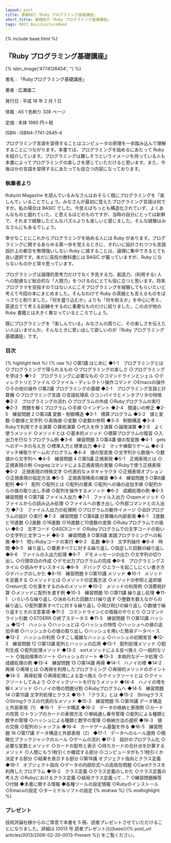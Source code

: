 ```yaml
---
layout: post
title: 書籍紹介『Ruby プログラミング基礎講座』
short_title: 書籍紹介『Ruby プログラミング基礎講座』
tags: 0013 BasicLectureBook
---
```

{% include base.html %}


## 『Ruby プログラミング基礎講座』
{% isbn_image('4774126454', '') %}

書名
: 「Rubyプログラミング基礎講座」

著者
:  広瀬雄二

発行日
:  平成 18 年 2 月 1 日

体裁
: A5 1 色刷り 328 ページ

定価
: 本体 1980 円＋税

ISBN
:  ISBN4-7741-2645-4

プログラミング言語を習得することはコンピュータの原理を一歩踏み込んで理解することにつながります。本書では、プログラミングを始めるにあたって Ruby を紹介しています。プログラミングは難しそうというイメージを持っている人も本書によってプログラミングの楽しさを感じていただけると思います。また、今後ほかの言語を習得するにあたっても役立つ内容になっております。

### 執筆者より

Rubyist Magazine を読んでいるみなさんはおそらく既にプログラミングを「楽しんで」いることでしょう。みなさんが最初に覚えたプログラミング言語は何ですか。私の場合は BASIC でした。今思えばちっとも構造化されていず、よくあんなものと戯れていた、と思えるほどのものですが、当時の自分にとっては新鮮で、それまで経験したどんなパズルよりも楽しいと感じました。そんな経験はみなさんにもあるでしょう。

幸せなことにこれからプログラミングを始める人には Ruby があります。プログラミングに関するあらゆる第一歩を覚えるときに、きれいに設計されつつも言語設計上の都合を無理強いしない Ruby に接することは、論理に集中できるとても良い選択です。未だに高校の教科書には BASIC が載っていますが、Ruby にならないものかと常々思っています。

プログラミングは論理的思考力だけでなく予見する力、創造力、(利用する) 人への配慮など総合的な「人間力」をつけるのにとても役に立つと思います。将来プログラマを目指すのではない人にこそプログラミングを経験してもらいたいと考えて今回の本にまとめました。そんなわけで Ruby の真髄とも言えるものをばっさりと削りました。「何を盛り込むか」よりも「何を削るか」を中心に考え、筋道立てて考える訓練をするのに重要なものだけに絞りました。この点が他の Ruby 書籍とは大きく異なっているところでしょう。

既にプログラミングを「楽しんでいる」みなさんの周りに、その楽しさを伝えたい人はいませんか。そんなときに思い出して欲しいのが『Ruby プログラミング基礎講座』です。

### 目次

{% highlight text %}
{% raw %}
○第1講 はじめに
	◆1-1　プログラミングとは
		◇プログラミングで得られるもの
		◇プログラミングの楽しさ
		◇プログラミングを学ぼう
	◆1-2　プログラミングに必要なもの
		◇コマンドラインとシェル
		◇ディレクトリとファイル
		◇ファイル・ディレクトリ操作コマンド
		◇Emacsの操作
		◇その他の操作
○第2講 プログラミングの基礎
	◆2-1　プログラミング言語と計算機
		◇プログラミング言語
		◇言語処理系
		◇コンパイラとインタプリタの特徴
	◆2-2　プログラミングの流れ
		◇プログラムの作成
		◇Rubyプログラムの実行
	◆2-3　問題を解くプログラム
		◇手順
		◇インデント
	◆2-4　間違いの修正
	◆2-5　練習問題 2
○第3講 変数・制御構造
	◆3-1　積算プログラム
	◆3-2　値と変数
		◇数値と文字列
		◇真偽値
		◇変数
		◇変数の参照
	◆3-3　制御構造
	◆3-4　Rubyで利用できる演算
		◇算術演算
		◇代入を伴う演算
		◇論理演算
	◆3-5　よく使うメソッド
		◇メソッドとは
		◇基本的メソッド
		◇積算プログラムの復習
		◇入出力を行なうプログラム例
	◆3-6　練習問題 3
○第4講 値の型変換
	◆4-1　getsへのデータの与え方
		◇標準入力と標準出力
	◆4-2　マッチ棒取りゲーム
	◆4-3　マッチ棒取りゲームのプログラム
	◆4-4　値の型変換
		◇文字列から数値へ
		◇数値から文字列へ
	◆4-5　練習問題 4
○第5講 正規表現
	◆5-1　正規表現とは
		◇正規表現の例
		◇egrepコマンドによる正規表現の実験
		◇Rubyで使う正規表現
	◆5-2　正規表現の特殊文字
		◇代表的なメタキャラクタ
		◇正規表現オプション
		◇正規表現の指定方法
	◆5-3　正規表現検索の練習
	◆5-4　練習問題 5
○第6講 配列
	◆6-1　配列
		◇配列とは
		◇配列の要素
		◇配列への値の追加手順
		◇配列からの値の取り出し手順
		◇配列を操作するメソッド
	◆6-2　成績処理の例
	◆6-3　練習問題 6
○第7講 ファイル入出力
	◆7-1　ファイル入出力
		◇openメソッド
		◇ファイルからの読み込み処理
		◇ファイルへの書き出し
		◇外部コマンドとの入出力
	◆7-2　ファイル入出力の処理例
		◇プログラムの動作イメージ
		◇会計プログラムの設計
		◇実行
	◆7-3　練習問題 7
○第8講 計算機の内部表現
	◆8-1　2進数と16進数
		◇2進数
		◇16進数
		◇16進数と10進数の変換
		◇Rubyプログラムでの扱い
	◆8-2　文字コード
		◇ASCIIコード
		◇Rubyプログラムでの文字コードの扱い
		◇文字列と文字コード
	◆8-3　練習問題 8
○第9講 実践プログラミングへの転換
	◆9-1　短いRubyコードの実行
	◆9-2　乱数
	◆9-3　文字列操作
	◆9-4　時間
	◆9-5　繰り返し
		◇要素すべてに対する繰り返し
		◇指定した回数の繰り返し
	◆9-6　ファイルの入出力処理
	◆9-7　デモメッセージの出力
		◇文字列の切り出し
		◇行頭空白の作成
		◇デモ出力プログラムの完成
	◆9-8　プログラミングスタイル
		◇読みやすいスタイル
	◆9-9　デバッグ
		◇エラーを起こしにくい書き方
		◇デバッグのしかた
	◆9-10　練習問題 9
○第10講 メソッド
	◆10-1　メソッドを定義する
		◇メソッドとは
		◇メソッドの定義方法
		◇メソッドの参照と返却値
		◇return文
		◇仕事をするのみのメソッド
	◆10-2　メソッドの利用例
		◇消費税計算
		◇メソッドに配列を渡す例
	◆10-3　練習問題 10
○第11講 繰り返し処理
	◆11-1　いろいろな繰り返し
		◇決められた回数だけ繰り返す
		◇整数を数えながらの繰り返し
		◇配列要素すべてに対する繰り返し
		◇飛び飛びの繰り返し
		◇数値で繰り返すときの注意事項
	◆11-2　コマンドラインとの情報のやりとり
		◇コマンドライン引数
		◇STDERR
		◇終了ステータス
	◆11-3　練習問題 11
○第12講 ハッシュ
	◆12-1　ハッシュ
		◇ハッシュとは
		◇ハッシュの特性
		◇ハッシュへの値の追加手順
		◇ハッシュからの値の取り出し
		◇ハッシュを用いた簡易データベース
	◆12-2　ハッシュの利用
		◇すこし複雑なハッシュ
		◇ハッシュの初期宣言
	◆12-3　練習問題 12
○第13講 配列とハッシュの応用
	◆13-1　配列処理メソッド
		◇配列生成
		◇配列処理メソッド
	◆13-2　sortメソッドによる並べ換え
		◇一般的なソート
		◇独自規準のソート
		◇ハッシュのソート
	◆13-3　本格的なデータ処理
		◇成績処理の例
	◆13-4　練習問題 13
○第14講 再帰
	◆14-1　ハノイの塔
	◆14-2　再帰
		◇再帰とは
		◇再帰を利用したプログラミング
		◇再帰的メソッドのポイント
	◆14-3　再帰処理
		◇再帰処理による並べ換え
		◇クイックソートとは
		◇クイックソートしてみよう
		◇クイックソートを行なうメソッド
	◆14-4　ハノイの塔を解くメソッド
		◇ハノイの塔の問題分割
		◇Rubyプログラムへ
	◆14-5　練習問題 14
○第15講 文字列処理とクラス
	◆15-1　「クラス」とは
	◆15-2　Stringクラス
		◇Stringクラスの代表的なメソッド
	◆15-3　練習問題 15
○第16講 データ構造と外部表現（1）
	◆16-1　データ構造
	◆16-2　データの格納と表現例
		◇カードの性質
		◇トランプのカードの表現方法
		◇単純通し番号管理
		◇配列による種類と数字の管理
		◇ハッシュによる種類と数字の管理
		◇格納方法の選択
	◆16-3　値の交換
		◇配列のシャッフル
	◆16-4　カードゲーム基盤を作る
	◆16-5　練習問題 16
○第17講 データ構造と外部表現（2）
	◆17-1　データへのルール適用
		◇簡略化ブラックジャックのルール
		◇ゲームの流れ
	◆17-2　設計のプログラム化
		◇必要な変数とメソッド
		◇カードの配布と表示
		◇持ちカードの合計点を計算するメソッド
		◇人間にもう1枚引くか確認する部分
		◇コンピュータがもう1枚引くか決定する部分
		◇結果を表示する部分
○第18講 オブジェクト指向とクラス定義
	◆18-1　オブジェクト指向
		◇データの内部形式への高依存問題
		◇Cardクラスを利用したプログラム
	◆18-2　クラス定義
		◇クラス定義のしかた
		◇クラス定義の考え方
		◇Rubyにおけるクラス定義
		◇結局クラス定義って…？
○練習問題解答
○付録
	◆本書に関する情報
	◆各種ツールの設定情報
		◇Rubyのインストール
		◇Emacsの設定
		◇ターミナルソフトの設定
{% endraw %}
{% endhighlight %}


### プレゼント

技術評論社様からのご厚意で本書を 5 冊、読者プレゼントさせていただけることになりました。詳細は [0013 号 読者プレゼント]({{base}}{% post_url articles/0013/2006-02-20-0013-Present %}) をご覧ください。


